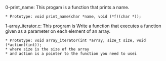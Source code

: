 0-print_name: This progam is a function that prints a name.

	* Prototype: void print_name(char *name, void (*f)(char *));

1-array_iterator.c: This program is Write a function that executes a function given as a parameter on each element of an array.

	* Prototype: void array_iterator(int *array, size_t size, void (*action)(int));
	* where size is the size of the array
	* and action is a pointer to the function you need to usei
